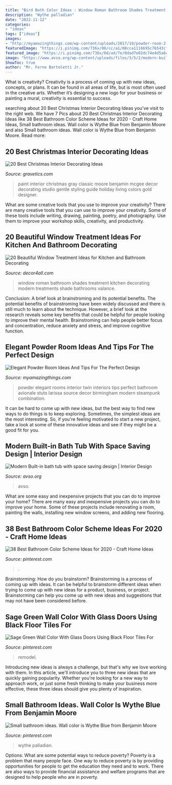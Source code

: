 ```yaml
---
title: "Bird Bath Color Ideas : Window Roman Bathroom Shades Treatment Kitchen Decorating Modern Treatments Shade Bathrooms Valance"
description: "Wythe palladian"
date: "2022-11-12"
categories:
- "ideas"
tags: ["ideas"]
images:
- "http://myamazingthings.com/wp-content/uploads/2017/10/powder-room-2-.jpg"
featuredImage: "https://i.pinimg.com/736x/08/cc/a1/08cca1116695c76543cf8a726ecc8f19.jpg"
featured_image: "https://i.pinimg.com/736x/0d/ad/7e/0dad7e02dc74e4d5a6c637d769473b0b.jpg"
image: "https://www.avso.org/wp-content/uploads/files/3/5/2/modern-built-in-bath-tub-with-space-saving-design-11-352.jpg"
ShowToc: true
author: "Mr. Ferne Bartoletti Jr."
---
```



What is creativity?
Creativity is a process of coming up with new ideas, concepts, or plans. It can be found in all areas of life, but is most often used in the creative arts. Whether it’s designing a new logo for your business or painting a mural, creativity is essential to success.

	

		
searching about 20 Best Christmas Interior Decorating Ideas you've visit to the right web. We have 7 Pics about 20 Best Christmas Interior Decorating Ideas like 38 Best Bathroom Color Scheme Ideas for 2020 - Craft Home Ideas, Small bathroom ideas. Wall color is Wythe Blue from Benjamin Moore and also Small bathroom ideas. Wall color is Wythe Blue from Benjamin Moore. Read more:
		
    
## 20 Best Christmas Interior Decorating Ideas

<img loading=lazy src="https://www.gravetics.com/wp-content/uploads/2017/10/Gentle-gray-paint-color-by-Benjamin-Moore.jpg" onerror="this.onerror=null;this.src='https://tse2.mm.bing.net/th?id=OIP.JEy8avMn2LnYQyCdQgycngHaLH&amp;pid=15.1';" alt="20 Best Christmas Interior Decorating Ideas">

_Source: gravetics.com_

>paint interior christmas gray classic moore benjamin mcgee decor decorating studio gentle styling guide holiday living colors gold designer. 

	

What are some creative tools that you use to improve your creativity?
There are many creative tools that you can use to improve your creativity. Some of these tools include writing, drawing, painting, poetry, and photography. Use them to improve your workshop skills, creativity, and productivity.

    
## 20 Beautiful Window Treatment Ideas For Kitchen And Bathroom Decorating

<img loading=lazy src="http://www.decor4all.com/wp-content/uploads/2015/07/roman-shades-window-treatment-ideas-for-bathroom-decorating-5.jpg" onerror="this.onerror=null;this.src='https://tse1.mm.bing.net/th?id=OIP.bTtp_Q1Iac8lUwfKZEmU0AHaLq&amp;pid=15.1';" alt="20 Beautiful Window Treatment Ideas for Kitchen and Bathroom Decorating">

_Source: decor4all.com_

>window roman bathroom shades treatment kitchen decorating modern treatments shade bathrooms valance. 

	

Conclusion: A brief look at brainstroming and its potential benefits.
The potential benefits of brainstroming have been widely discussed and there is still much to learn about the technique. However, a brief look at the research reveals some key benefits that could be helpful for people looking to improve their mental health. Brainstroming can help people better focus and concentration, reduce anxiety and stress, and improve cognitive function.

    
## Elegant Powder Room Ideas And Tips For The Perfect Design

<img loading=lazy src="http://myamazingthings.com/wp-content/uploads/2017/10/powder-room-2-.jpg" onerror="this.onerror=null;this.src='https://tse4.mm.bing.net/th?id=OIP.ypvOcbzqb0z9VO1b0__oBQHaHr&amp;pid=15.1';" alt="Elegant Powder Room Ideas And Tips For The Perfect Design">

_Source: myamazingthings.com_

>powder elegant rooms interior twin interiors tips perfect bathroom avionale stuts larissa source decor birmingham modern steampunk combination. 

	

It can be hard to come up with new ideas, but the best way to find new ways to do things is to keep exploring. Sometimes, the simplest ideas are the most interesting. So, if you're feeling motivated to start a new project, take a look at some of these innovative ideas and see if they might be a good fit for you.

    
## Modern Built-in Bath Tub With Space Saving Design | Interior Design

<img loading=lazy src="https://www.avso.org/wp-content/uploads/files/3/5/2/modern-built-in-bath-tub-with-space-saving-design-11-352.jpg" onerror="this.onerror=null;this.src='https://tse2.mm.bing.net/th?id=OIP.SJ5SRTh7EMpLeS2dtmKyyQHaJ5&amp;pid=15.1';" alt="Modern Built-in bath tub with space saving design | Interior Design">

_Source: avso.org_

>avso. 

	

What are some easy and inexpensive projects that you can do to improve your home?
There are many easy and inexpensive projects you can do to improve your home. Some of these projects include renovating a room, painting the walls, installing new window screens, and adding new flooring.

    
## 38 Best Bathroom Color Scheme Ideas For 2020 - Craft Home Ideas

<img loading=lazy src="https://i.pinimg.com/736x/08/cc/a1/08cca1116695c76543cf8a726ecc8f19.jpg" onerror="this.onerror=null;this.src='https://tse3.mm.bing.net/th?id=OIP.hpgF4uN0Z6homULqRQKb5AHaMV&amp;pid=15.1';" alt="38 Best Bathroom Color Scheme Ideas for 2020 - Craft Home Ideas">

_Source: pinterest.com_

>. 

	

Brainstorming: How do you brainstorm?
Brainstorming is a process of coming up with ideas. It can be helpful to brainstorm different ideas when trying to come up with new ideas for a product, business, or project. Brainstorming can help you come up with new ideas and suggestions that may not have been considered before.

    
## Sage Green Wall Color With Glass Doors Using Black Floor Tiles For

<img loading=lazy src="https://i.pinimg.com/736x/0d/ad/7e/0dad7e02dc74e4d5a6c637d769473b0b.jpg" onerror="this.onerror=null;this.src='https://tse3.mm.bing.net/th?id=OIP.fc9a9XCORL6FAT1PgUEobQHaKW&amp;pid=15.1';" alt="Sage Green Wall Color With Glass Doors Using Black Floor Tiles For">

_Source: pinterest.com_

>remodel. 

	

Introducing new ideas is always a challenge, but that's why we love working with them. In this article, we'll introduce you to three new ideas that are quickly gaining popularity. Whether you're looking for a new way to approach work, or just some fresh thinking to make your business more effective, these three ideas should give you plenty of inspiration.

    
## Small Bathroom Ideas. Wall Color Is Wythe Blue From Benjamin Moore

<img loading=lazy src="https://i.pinimg.com/736x/df/0d/8c/df0d8c350dcd38ece840718502cddf07.jpg" onerror="this.onerror=null;this.src='https://tse4.mm.bing.net/th?id=OIP.1m7U96g9IsncMa465fY17QHaLH&amp;pid=15.1';" alt="Small bathroom ideas. Wall color is Wythe Blue from Benjamin Moore">

_Source: pinterest.com_

>wythe palladian. 

	

Options: What are some potential ways to reduce poverty?
Poverty is a problem that many people face. One way to reduce poverty is by providing opportunities for people to get the education they need and to work. There are also ways to provide financial assistance and welfare programs that are designed to help people who are in poverty.

